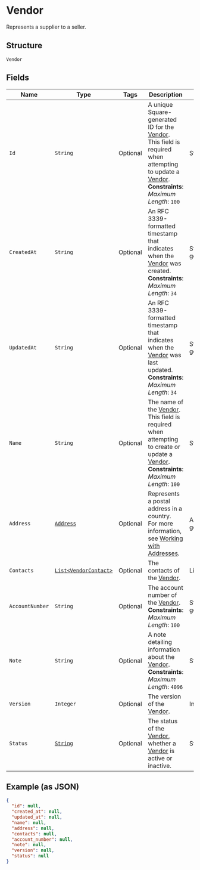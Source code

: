 
# Vendor

Represents a supplier to a seller.

## Structure

`Vendor`

## Fields

| Name | Type | Tags | Description | Getter |
|  --- | --- | --- | --- | --- |
| `Id` | `String` | Optional | A unique Square-generated ID for the [Vendor](../../doc/models/vendor.md).<br>This field is required when attempting to update a [Vendor](../../doc/models/vendor.md).<br>**Constraints**: *Maximum Length*: `100` | String getId() |
| `CreatedAt` | `String` | Optional | An RFC 3339-formatted timestamp that indicates when the<br>[Vendor](../../doc/models/vendor.md) was created.<br>**Constraints**: *Maximum Length*: `34` | String getCreatedAt() |
| `UpdatedAt` | `String` | Optional | An RFC 3339-formatted timestamp that indicates when the<br>[Vendor](../../doc/models/vendor.md) was last updated.<br>**Constraints**: *Maximum Length*: `34` | String getUpdatedAt() |
| `Name` | `String` | Optional | The name of the [Vendor](../../doc/models/vendor.md).<br>This field is required when attempting to create or update a [Vendor](../../doc/models/vendor.md).<br>**Constraints**: *Maximum Length*: `100` | String getName() |
| `Address` | [`Address`](../../doc/models/address.md) | Optional | Represents a postal address in a country.<br>For more information, see [Working with Addresses](https://developer.squareup.com/docs/build-basics/working-with-addresses). | Address getAddress() |
| `Contacts` | [`List<VendorContact>`](../../doc/models/vendor-contact.md) | Optional | The contacts of the [Vendor](../../doc/models/vendor.md). | List<VendorContact> getContacts() |
| `AccountNumber` | `String` | Optional | The account number of the [Vendor](../../doc/models/vendor.md).<br>**Constraints**: *Maximum Length*: `100` | String getAccountNumber() |
| `Note` | `String` | Optional | A note detailing information about the [Vendor](../../doc/models/vendor.md).<br>**Constraints**: *Maximum Length*: `4096` | String getNote() |
| `Version` | `Integer` | Optional | The version of the [Vendor](../../doc/models/vendor.md). | Integer getVersion() |
| `Status` | [`String`](../../doc/models/vendor-status.md) | Optional | The status of the [Vendor](../../doc/models/vendor.md),<br>whether a [Vendor](../../doc/models/vendor.md) is active or inactive. | String getStatus() |

## Example (as JSON)

```json
{
  "id": null,
  "created_at": null,
  "updated_at": null,
  "name": null,
  "address": null,
  "contacts": null,
  "account_number": null,
  "note": null,
  "version": null,
  "status": null
}
```

